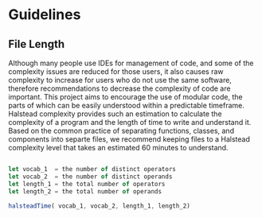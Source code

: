 # Guidelines

## File Length

Although many people use IDEs for management of code, and some of the complexity issues are reduced for those users, it also causes raw complexity to increase for users who do not use the same software, therefore recommendations to decrease the complexity of code are important. This project aims to encourage the use of modular code, the parts of which can be easily understood within a predictable timeframe. Halstead complexity provides such an estimation to calculate the complexity of a program and the length of time to write and understand it. Based on the common practice of separating functions, classes, and components into separte files, we recommend keeping files to a Halstead complexity level that takes an estimated 60 minutes to understand.

``` javascript

let vocab_1  = the number of distinct operators 
let vocab_2  = the number of distinct operands 
let length_1 = the total number of operators 
let length_2 = the total number of operands

halsteadTime( vocab_1, vocab_2, length_1, length_2)

```
